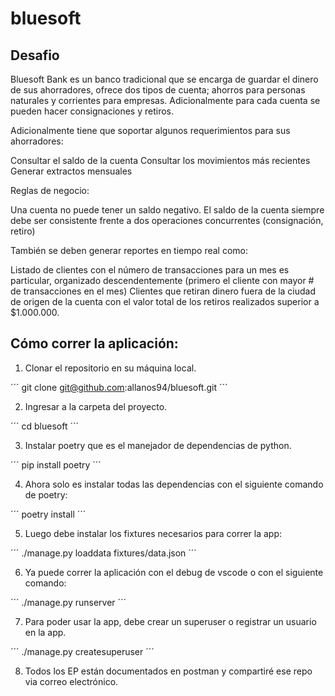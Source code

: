 # bluesoft

## Desafio

Bluesoft Bank es un banco tradicional que se encarga de guardar el dinero de sus ahorradores, ofrece dos tipos de cuenta; ahorros para personas naturales y corrientes para empresas. Adicionalmente para cada cuenta se pueden hacer consignaciones y retiros.

Adicionalmente tiene que soportar algunos requerimientos para sus ahorradores:

Consultar el saldo de la cuenta
Consultar los movimientos más recientes
Generar extractos mensuales

Reglas de negocio:

Una cuenta no puede tener un saldo negativo.
El saldo de la cuenta siempre debe ser consistente frente a dos operaciones concurrentes (consignación, retiro)

También se deben generar reportes en tiempo real como:

Listado de clientes con el número de transacciones para un mes es particular, organizado descendentemente (primero el cliente con mayor # de transacciones en el mes)
Clientes que retiran dinero fuera de la ciudad de origen de la cuenta con el valor total de los retiros realizados superior a $1.000.000.


## Cómo correr la aplicación:

1. Clonar el repositorio en su máquina local.

´´´	
git clone git@github.com:allanos94/bluesoft.git
´´´

2. Ingresar a la carpeta del proyecto.

´´´
cd bluesoft
´´´

3. Instalar poetry que es el manejador de dependencias de python.

´´´
pip install poetry
´´´

4. Ahora solo es instalar todas las dependencias con el siguiente comando de poetry:

´´´	
poetry install
´´´

5. Luego debe instalar los fixtures necesarios para correr la app:

´´´
./manage.py loaddata fixtures/data.json
´´´

6. Ya puede correr la aplicación con el debug de vscode o con el siguiente comando:

´´´
./manage.py runserver
´´´

7. Para poder usar la app, debe crear un superuser o registrar un usuario en la app.

´´´
./manage.py createsuperuser
´´´

8. Todos los EP están documentados en postman y compartiré ese repo via correo electrónico.
